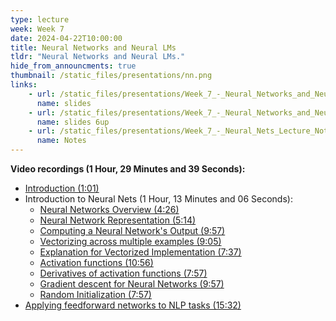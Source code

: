```yaml
---
type: lecture
week: Week 7
date: 2024-04-22T10:00:00
title: Neural Networks and Neural LMs
tldr: "Neural Networks and Neural LMs."
hide_from_announcments: true
thumbnail: /static_files/presentations/nn.png
links: 
    - url: /static_files/presentations/Week_7_-_Neural_Networks_and_Neural_LMs.pdf
      name: slides
    - url: /static_files/presentations/Week_7_-_Neural_Networks_and_Neural_LMs_6up.pdf
      name: slides 6up
    - url: /static_files/presentations/Week_7_-_Neural_Nets_Lecture_Notes.pdf
      name: Notes
---
```

**Video recordings (1 Hour, 29 Minutes and 39 Seconds):**
- [Introduction (1:01)](https://youtu.be/xRdRtW30esQ)
- Introduction to Neural Nets (1 Hour, 13 Minutes and 06 Seconds):
    - [Neural Networks Overview (4:26)](https://youtu.be/NAZFnD0jfLw)
    - [Neural Network Representation (5:14)](https://youtu.be/bYtACdBD9xo)
    - [Computing a Neural Network's Output (9:57)](https://youtu.be/t99bStihO6g)
    - [Vectorizing across multiple examples (9:05)](https://youtu.be/Vaahd66OQ48)
    - [Explanation for Vectorized Implementation (7:37)](https://youtu.be/ybMkXvEfReg)
    - [Activation functions (10:56)](https://youtu.be/YTCTl1haOHI)
    - [Derivatives of activation functions (7:57)](https://youtu.be/Ah7NChvn8rg)
    - [Gradient descent for Neural Networks (9:57)](https://youtu.be/cTBTdyZl2tk)
    - [Random Initialization (7:57)](https://youtu.be/DMM9wBm-mLk)
- [Applying feedforward networks to NLP tasks (15:32)](https://youtu.be/GlnLFI4zoeU)
